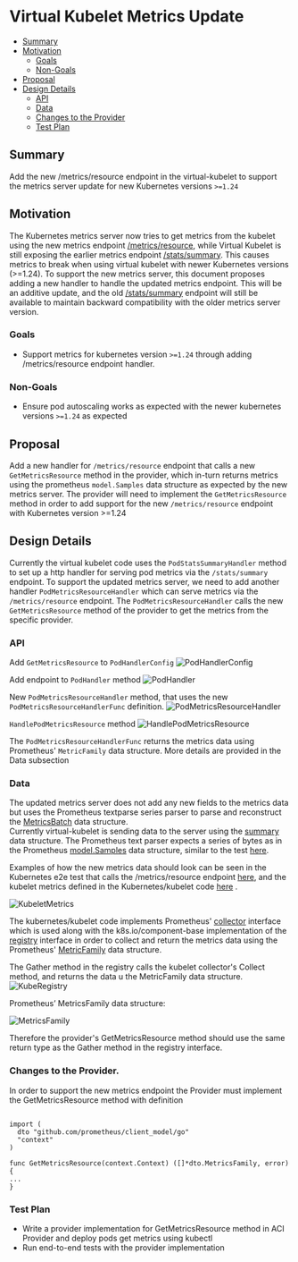 #  Virtual Kubelet Metrics Update

<!-- toc -->
- [Summary](#summary)
- [Motivation](#motivation)
  - [Goals](#goals)
  - [Non-Goals](#non-goals)
- [Proposal](#proposal)
- [Design Details](#design-details)
  - [API](#api)
  - [Data](#data)
  - [Changes to the Provider](#changes-to-the-provider)
  - [Test Plan](#test-plan)
<!-- /toc -->

## Summary

Add the new /metrics/resource endpoint in the virtual-kubelet to support the metrics server update for new Kubernetes versions `>=1.24`


## Motivation

The Kubernetes metrics server now tries to get metrics from the kubelet using the new metrics endpoint [/metrics/resource](https://github.com/kubernetes-sigs/metrics-server/commit/a2d732e5cdbfd93a6ebce221e8df0e8b463eecc6#diff-6e5b914d1403a14af1cc43582a2c9af727113037a3c6a77d8729aaefba084fb5R88),
while Virtual Kubelet is still exposing the earlier metrics endpoint [/stats/summary](https://github.com/virtual-kubelet/virtual-kubelet/blob/master/node/api/server.go#L90). 
This causes metrics to break when using virtual kubelet with newer Kubernetes versions (>=1.24). 
To support the new metrics server, this document proposes adding a new handler to handle the updated metrics endpoint. 
This will be an additive update, and the old 
[/stats/summary](https://github.com/virtual-kubelet/virtual-kubelet/blob/master/node/api/server.go#L90) endpoint will still be available to maintain backward compatibility with 
the older metrics server version.


### Goals

- Support metrics for kubernetes version `>=1.24` through adding /metrics/resource endpoint handler.

### Non-Goals

- Ensure pod autoscaling works as expected with the newer kubernetes versions `>=1.24` as expected

## Proposal

Add a new handler for `/metrics/resource` endpoint that calls a new `GetMetricsResource` method in the provider,
which in-turn returns metrics using the prometheus `model.Samples` data structure as expected by the new metrics server.
The provider will need to implement the `GetMetricsResource` method in order to add support for the new `/metrics/resource` endpoint with Kubernetes version >=1.24


## Design Details
Currently the virtual kubelet code uses the `PodStatsSummaryHandler` method to set up a http handler for serving pod metrics via the `/stats/summary` endpoint. 
To support the updated metrics server, we need to add another handler `PodMetricsResourceHandler`  which can serve metrics via the `/metrics/resource` endpoint. 
The `PodMetricsResourceHandler` calls the new `GetMetricsResource` method of the provider to get the metrics from the specific provider. 

### API
Add `GetMetricsResource` to `PodHandlerConfig`
![PodHandlerConfig](PodHandlerConfig.png)
 
Add endpoint to `PodHandler` method 
![PodHandler](podHandler.png)

  
New `PodMetricsResourceHandler` method, that uses the new `PodMetricsResourceHandlerFunc` definition.
![PodMetricsResourceHandler](PodMetricsREsourceHAndler.png)

 
 
`HandlePodMetricsResource` method
![HandlePodMetricsResource](HandlePodMetricsResource.png)
 
 
The `PodMetricsResourceHandlerFunc` returns the metrics data using Prometheus' `MetricFamily` data structure. More details are provided in the Data subsection

 
### Data

The updated metrics server does not add any new fields to the metrics data but uses the Prometheus textparse series parser to parse and reconstruct the [MetricsBatch](https://github.com/kubernetes-sigs/metrics-server/blob/83b2e01f9825849ae5f562e47aa1a4178b5d06e5/pkg/storage/types.go#L31) data structure.  
Currently virtual-kubelet is sending data to the server using the [summary](https://github.com/virtual-kubelet/virtual-kubelet/blob/be0a062aec9a5eeea3ad6fbe5aec557a235558f6/node/api/statsv1alpha1/types.go#L24) data structure. The Prometheus text parser expects a series of bytes as in the Prometheus [model.Samples](https://github.com/kubernetes/kubernetes/blob/a93eda9db305611cacd8b6ee930ab3149a08f9b0/vendor/github.com/prometheus/common/model/value.go#L184) data structure, similar to the test [here](https://github.com/prometheus/prometheus/blob/c70d85baed260f6013afd18d6cd0ffcac4339861/model/textparse/promparse_test.go#L31).
 
Examples of how the new metrics data should look can be seen in the Kubernetes e2e test that calls the /metrics/resource endpoint [here](https://github.com/kubernetes/kubernetes/blob/a93eda9db305611cacd8b6ee930ab3149a08f9b0/test/e2e_node/resource_metrics_test.go#L76), and the kubelet metrics defined in the Kubernetes/kubelet code [here](https://github.com/kubernetes/kubernetes/blob/master/pkg/kubelet/metrics/collectors/resource_metrics.go) .
 
 
![KubeletMetrics](KubeletMetrics.png)
 
 
 
The kubernetes/kubelet code implements Prometheus' [collector](https://github.com/kubernetes/kubernetes/blob/master/pkg/kubelet/metrics/collectors/resource_metrics.go#L88) interface which is used along with the k8s.io/component-base implementation of the [registry](https://github.com/kubernetes/component-base/blob/40d14bdbd62f9e2ea697f97d81d4abc72839901e/metrics/registry.go#L114) interface in order to collect and return the metrics data using the Prometheus' [MetricFamily](https://github.com/prometheus/client_model/blob/master/go/metrics.pb.go#L773) data structure.
 
The Gather method in the registry calls the kubelet collector's Collect method, and returns the data u the MetricFamily data structure.
![KubeRegistry](KubeRegistry.png)


Prometheus’ MetricsFamily data structure:  

![MetricsFamily](MetricsFamily.png)

Therefore the provider's GetMetricsResource method should use the same return type as the Gather method in the registry interface.
 
### Changes to the Provider.

In order to support the new metrics endpoint the Provider must implement the GetMetricsResource method with definition

```golang

import (
  dto "github.com/prometheus/client_model/go"
  "context"
)

func GetMetricsResource(context.Context) ([]*dto.MetricsFamily, error) {
...
}
```

### Test Plan

- Write a provider implementation for GetMetricsResource method in ACI Provider and deploy pods get metrics using kubectl 
- Run end-to-end tests with the provider implementation


